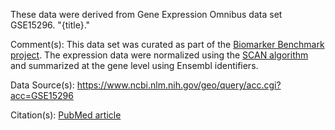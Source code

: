 These data were derived from Gene Expression Omnibus data set GSE15296. "{title}."

Comment(s): This data set was curated as part of the [Biomarker Benchmark project](https://osf.io/ssk3t/). The expression data were normalized using the [SCAN algorithm](https://bioconductor.org/packages/release/bioc/html/SCAN.UPC.html) and summarized at the gene level using Ensembl identifiers.

Data Source(s): https://www.ncbi.nlm.nih.gov/geo/query/acc.cgi?acc=GSE15296

Citation(s): [PubMed article](https://www.ncbi.nlm.nih.gov/pubmed/24725967)
